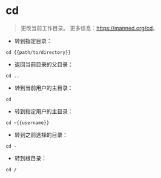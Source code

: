# cd

> 更改当前工作目录。
> 更多信息：<https://manned.org/cd>。

- 转到指定目录：

`cd {{path/to/directory}}`

- 返回当前目录的父目录：

`cd ..`

- 转到当前用户的主目录：

`cd`

- 转到指定用户的主目录：

`cd ~{{username}}`

- 转到之前选择的目录：

`cd -`

- 转到根目录：

`cd /`